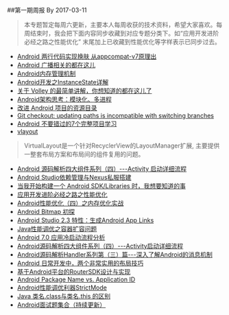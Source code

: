 
##第一期周报 By 2017-03-11
> 本专题暂定每周六更新，主要本人每周收获的技术资料，希望大家喜欢。每周结束时，我会把下面内容同步收藏到对应专题分类下。如“应用开发进阶必经之路之性能优化” 末尾加上已收藏到性能优化等字样表示已同步过去。

* [Android 两行代码实现换肤 从appcompat-v7原理出](http://mp.weixin.qq.com/s/vYb77cnrK6iIY8EcLb1Ffg  "Title")
* [Android 广播相关的都在这儿](http://mp.weixin.qq.com/s?__biz=MzAxMTI4MTkwNQ==&mid=2650822149&idx=1&sn=170f91c7a8f3142e5e0753edeef6ba77&chksm=80b7829bb7c00b8d866e6d622df7fea71ef435baf23e0809dd573aaa08ebd849b87e6b000796&mpshare=1&scene=1&srcid=0224BXnGovphU1D4shoe8yk1#wechat_redirect  "Title") 
* [Android内存管理机制](http://www.cnblogs.com/nathan909/p/5372981.html?from=groupmessage  "Title")
* [Android开发之InstanceState详解](http://www.cnblogs.com/hanyonglu/archive/2012/03/28/2420515.html  "Title")
* [关于 Volley 的最简单讲解，你想知道的都在这儿了](https://getpocket.com/redirect?url=https%3A%2F%2Fgold.xitu.io%2Fentry%2F58b650de2f301e006c473a26&formCheck=d2de72626482030d9ac456d46583b48c  "Title")
* [Android架构思考：模块化、多进程](http://mp.weixin.qq.com/s/mIogiDTYGDFISKU5kBXcFA  "Title")
* [改进 Android 项目的资源目录](https://zhuanlan.zhihu.com/p/25496778?utm_source=com.ideashower.readitlater.pro&utm_medium=social  "Title")
* [Git checkout: updating paths is incompatible with switching branches](http://stackoverflow.com/questions/945654/git-checkout-updating-paths-is-incompatible-with-switching-branches  "Title")
* [ Android 不要错过的7个完整项目学习](http://mp.weixin.qq.com/s/xJtFkhEzKJGoOFQoSzqL5Q  "Title")
* [vlayout](https://getpocket.com/redirect?url=https%3A%2F%2Fgithub.com%2Falibaba%2Fvlayout%2Fblob%2Fmaster%2FREADME-ch.md&formCheck=d2de72626482030d9ac456d46583b48c  "Title")
> VirtualLayout是一个针对RecyclerView的LayoutManager扩展, 主要提供一整套布局方案和布局间的组件复用的问题。


* [Android 源码解析四大组件系列（四）---Activity 启动详细流程](https://juejin.im/entry/58be8ffd8ac24746aa1d26d2  "Title")
* [Android Studio依赖管理与Nexus私服搭建](http://mp.weixin.qq.com/s/A6G6FnjqII0RBNAEKlWfGw  "Title")
* [当我开始构建一个 Android SDK/Libraries 时，我想要知道的事](https://juejin.im/entry/58c0c15144d9040069720982  "Title")
* [应用开发进阶必经之路之性能优化](https://zhuanlan.zhihu.com/p/22103855?utm_source=com.ideashower.readitlater.pro&utm_medium=social  "Title")
* [Android性能优化（四）之内存优化实战](http://www.jianshu.com/p/218e5cde47fe  "Title")
* [Android Bitmap 初探](https://juejin.im/post/58bc1f11ac502e006b0957b7  "Title")
* [Android Studio 2.3 特性：生成Android App Links](http://www.jianshu.com/p/d26d62a992f8  "Title")
* [Java性能调优之容器扩容问题](http://droidyue.com/blog/2017/03/05/java-performance-tuning-collection-size-growth/  "Title")
* [Android 7.0 应用冷启动流程分析](http://blog.csdn.net/dd864140130/article/details/60466394  "Title")
* [Android源码解析四大组件系列（四）---Activity启动详细流程](http://www.jianshu.com/p/dc2cfca909a8  "Title")
* [Android源码解析Handler系列第（三）篇---深入了解Android的消息机制](http://www.jianshu.com/p/325d3cd79fd5  "Title")
* [Android 日常开发中，两个非常实用的布局技巧](https://juejin.im/post/58c08f92128fe100601c8ac2  "Title")
* [基于Android平台的RouterSDK设计与实现](https://juejin.im/post/58af10b4570c350069596764  "Title")
* [Android Package Name vs. Application ID](https://zhuanlan.zhihu.com/p/25621771  "Title")
* [Android性能调优利器StrictMode](https://zhuanlan.zhihu.com/p/25151453  "Title")
* [Java 类名.class与类名.this 的区别](https://www.zhihu.com/question/55565290  "Title")
* [Android面试题集合（持续更新）](https://zhuanlan.zhihu.com/p/25671699  "Title")



